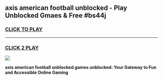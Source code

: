 
## axis american football unblocked - Play Unblocked Gmaes & Free #bs44j
<h3>
<a href="https://news.freeplayer.one?title=axis_american_football_unblocked&ref=03M">CLICK TO PLAY</a></h3>
<hr>

<h3>
<a href="https://news.freeplayer.one?title=axis_american_football_unblocked&ref=03M">CLICK 2 PLAY</a>
  
</h3>

<a href="https://news.freeplayer.one?title=axis_american_football_unblocked&ref=03M"><img src="https://clearcache.store/games.png"></a>


**axis american football unblocked games unblocked: Your Gateway to Fun and Accessible Online Gaming**
